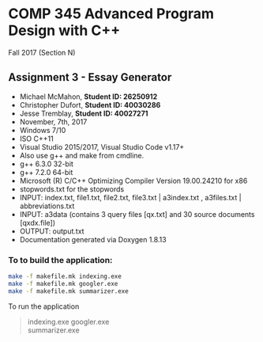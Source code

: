 # COMP 345 Advanced Program Design with C++ 
Fall 2017 (Section N)

## Assignment 3 - Essay Generator
* Michael McMahon, **Student ID: 26250912**
* Christopher Dufort, **Student ID: 40030286**
* Jesse Tremblay,	**Student ID: 40027271**
* November, 7th, 2017
* Windows 7/10
* ISO C++11
* Visual Studio 2015/2017, Visual Studio Code v1.17+
* Also use g++ and make from cmdline.
* g++ 6.3.0 32-bit
* g++ 7.2.0 64-bit
* Microsoft (R) C/C++ Optimizing Compiler Version 19.00.24210 for x86
* stopwords.txt for the stopwords
* INPUT: index.txt, file1.txt, file2.txt, file3.txt | a3index.txt , a3files.txt | abbreviations.txt
* INPUT: a3data (contains 3 query files [qx.txt] and 30 source documents [qxdx.file])
* OUTPUT: output.txt
* Documentation generated via Doxygen 1.8.13

### To to build the application:

```bash
make -f makefile.mk indexing.exe
make -f makefile.mk googler.exe
make -f makefile.mk summarizer.exe

```
To run the application
>indexing.exe
>googler.exe  
>summarizer.exe



